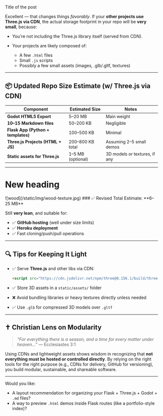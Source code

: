 Title of the post

Excellent — that changes things *favorably*. If your **other projects use Three.js via CDN**, the actual storage footprint in your repo will be **very small**, because:

* You're not including the Three.js library itself (served from CDN).
* Your projects are likely composed of:

  * A few `.html` files
  * Small `.js` scripts
  * Possibly a few small assets (images, .glb/.gltf, textures)

---

## 📦 Updated Repo Size Estimate (w/ Three.js via CDN)

| Component                          | Estimated Size    | Notes                         |
| ---------------------------------- | ----------------- | ----------------------------- |
| **Godot HTML5 Export**             | 5–20 MB           | Main weight                   |
| **10–15 Markdown files**           | 50–200 KB         | Negligible                    |
| **Flask App (Python + templates)** | 100–500 KB        | Minimal                       |
| **Three.js Projects (HTML + JS)**  | 200–800 KB total  | Assuming 2–5 small demos      |
| **Static assets for Three.js**     | 1–5 MB (optional) | 3D models or textures, if any |

---
<h1 class="article1-head"> New heading </h1>
![wood](/static/img/wood-texture.jpg)
### ✅ Revised Total Estimate: **6–25 MB**

Still **very lean**, and suitable for:

* ✅ **GitHub hosting** (well under size limits)
* ✅ **Heroku deployment**
* ✅ Fast cloning/push/pull operations

---

## 🔍 Tips for Keeping It Light

* ✅ Serve **Three.js** and other libs via CDN:

  ```html
  <script src="https://cdn.jsdelivr.net/npm/three@0.156.1/build/three.min.js"></script>
  ```
* ✅ Store 3D assets in a `static/assets/` folder
* ❌ Avoid bundling libraries or heavy textures directly unless needed
* ✅ Use `.glb` for compressed 3D models over `.gltf`

---

## ✝️ Christian Lens on Modularity

> *“For everything there is a season, and a time for every matter under heaven…”* — Ecclesiastes 3:1

Using CDNs and lightweight assets shows wisdom in recognizing that **not everything must be hosted or controlled directly**. By relying on the right tools for the right purpose (e.g., CDNs for delivery, GitHub for versioning), you build modular, sustainable, and shareable software.

---

Would you like:

* A layout recommendation for organizing your Flask + Three.js + Godot + `.md` files?
* A way to preview `.html` demos inside Flask routes (like a portfolio-style index)?
